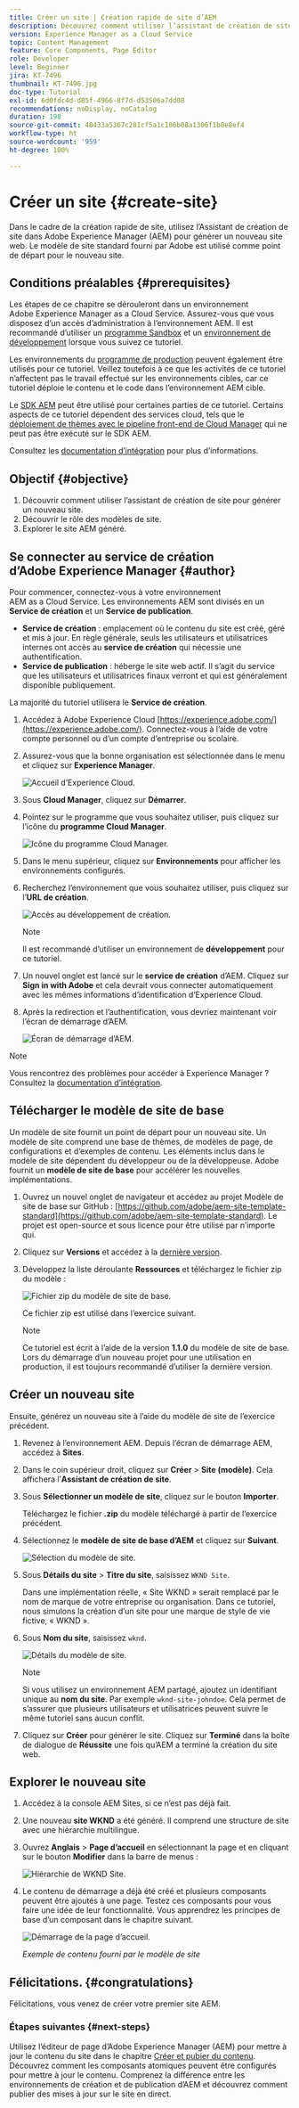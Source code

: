 ```yaml
---
title: Créer un site | Création rapide de site d’AEM
description: Découvrez comment utiliser l’assistant de création de site pour générer un nouveau site web. Le modèle de site standard fourni par Adobe est un point de départ pour le nouveau site.
version: Experience Manager as a Cloud Service
topic: Content Management
feature: Core Components, Page Editor
role: Developer
level: Beginner
jira: KT-7496
thumbnail: KT-7496.jpg
doc-type: Tutorial
exl-id: 6d0fdc4d-d85f-4966-8f7d-d53506a7dd08
recommendations: noDisplay, noCatalog
duration: 198
source-git-commit: 48433a5367c281cf5a1c106b08a1306f1b0e8ef4
workflow-type: ht
source-wordcount: '959'
ht-degree: 100%

---
```


# Créer un site {#create-site}

Dans le cadre de la création rapide de site, utilisez l’Assistant de création de site dans Adobe Experience Manager (AEM) pour générer un nouveau site web. Le modèle de site standard fourni par Adobe est utilisé comme point de départ pour le nouveau site.

## Conditions préalables {#prerequisites}

Les étapes de ce chapitre se dérouleront dans un environnement Adobe Experience Manager as a Cloud Service. Assurez-vous que vous disposez d’un accès d’administration à l’environnement AEM. Il est recommandé d’utiliser un [programme Sandbox](https://experienceleague.adobe.com/docs/experience-manager-cloud-service/content/implementing/using-cloud-manager/programs/introduction-sandbox-programs.html?lang=fr) et un [environnement de développement](https://experienceleague.adobe.com/docs/experience-manager-cloud-service/implementing/using-cloud-manager/manage-environments.html?lang=fr) lorsque vous suivez ce tutoriel.

Les environnements du [programme de production](https://experienceleague.adobe.com/docs/experience-manager-cloud-service/content/implementing/using-cloud-manager/programs/introduction-production-programs.html?lang=fr) peuvent également être utilisés pour ce tutoriel. Veillez toutefois à ce que les activités de ce tutoriel n’affectent pas le travail effectué sur les environnements cibles, car ce tutoriel déploie le contenu et le code dans l’environnement AEM cible.

Le [SDK AEM](https://experienceleague.adobe.com/docs/experience-manager-learn/cloud-service/local-development-environment-set-up/aem-runtime.html?lang=fr) peut être utilisé pour certaines parties de ce tutoriel. Certains aspects de ce tutoriel dépendent des services cloud, tels que le [déploiement de thèmes avec le pipeline front-end de Cloud Manager](https://experienceleague.adobe.com/docs/experience-manager-learn/getting-started-wknd-tutorial-develop/site-template/theming.html?lang=fr) qui ne peut pas être exécuté sur le SDK AEM.

Consultez les [documentation d’intégration](https://experienceleague.adobe.com/docs/experience-manager-cloud-service/onboarding/home.html?lang=fr) pour plus d’informations.

## Objectif {#objective}

1. Découvrir comment utiliser l’assistant de création de site pour générer un nouveau site.
1. Découvrir le rôle des modèles de site.
1. Explorer le site AEM généré.

## Se connecter au service de création d’Adobe Experience Manager {#author}

Pour commencer, connectez-vous à votre environnement AEM as a Cloud Service. Les environnements AEM sont divisés en un **Service de création** et un **Service de publication**.

* **Service de création** : emplacement où le contenu du site est créé, géré et mis à jour. En règle générale, seuls les utilisateurs et utilisatrices internes ont accès au **service de création** qui nécessie une authentification.
* **Service de publication** : héberge le site web actif. Il s’agit du service que les utilisateurs et utilisatrices finaux verront et qui est généralement disponible publiquement.

La majorité du tutoriel utilisera le **Service de création**.

1. Accédez à Adobe Experience Cloud [https://experience.adobe.com/](https://experience.adobe.com/). Connectez-vous à l’aide de votre compte personnel ou d’un compte d’entreprise ou scolaire.
1. Assurez-vous que la bonne organisation est sélectionnée dans le menu et cliquez sur **Experience Manager**.

   ![Accueil d’Experience Cloud.](assets/create-site/experience-cloud-home-screen.png)

1. Sous **Cloud Manager**, cliquez sur **Démarrer**.
1. Pointez sur le programme que vous souhaitez utiliser, puis cliquez sur l’icône du **programme Cloud Manager**.

   ![Icône du programme Cloud Manager.](assets/create-site/cloud-manager-program-icon.png)

1. Dans le menu supérieur, cliquez sur **Environnements** pour afficher les environnements configurés.

1. Recherchez l’environnement que vous souhaitez utiliser, puis cliquez sur l’**URL de création**.

   ![Accès au développement de création.](assets/create-site/access-dev-environment.png)

   >[!NOTE]
   >
   >Il est recommandé d’utiliser un environnement de **développement** pour ce tutoriel.

1. Un nouvel onglet est lancé sur le **service de création** d’AEM. Cliquez sur **Sign in with Adobe** et cela devrait vous connecter automatiquement avec les mêmes informations d’identification d’Experience Cloud.

1. Après la redirection et l’authentification, vous devriez maintenant voir l’écran de démarrage d’AEM.

   ![Écran de démarrage d’AEM.](assets/create-site/aem-start-screen.png)

>[!NOTE]
>
> Vous rencontrez des problèmes pour accéder à Experience Manager ? Consultez la [documentation d’intégration](https://experienceleague.adobe.com/docs/experience-manager-cloud-service/onboarding/home.html?lang=fr).

## Télécharger le modèle de site de base

Un modèle de site fournit un point de départ pour un nouveau site. Un modèle de site comprend une base de thèmes, de modèles de page, de configurations et d’exemples de contenu. Les éléments inclus dans le modèle de site dépendent du développeur ou de la développeuse. Adobe fournit un **modèle de site de base** pour accélérer les nouvelles implémentations.

1. Ouvrez un nouvel onglet de navigateur et accédez au projet Modèle de site de base sur GitHub : [https://github.com/adobe/aem-site-template-standard](https://github.com/adobe/aem-site-template-standard). Le projet est open-source et sous licence pour être utilisé par n’importe qui.
1. Cliquez sur **Versions** et accédez à la [dernière version](https://github.com/adobe/aem-site-template-standard/releases/latest).
1. Développez la liste déroulante **Ressources** et téléchargez le fichier zip du modèle :

   ![Fichier zip du modèle de site de base.](assets/create-site/template-basic-zip-file.png)

   Ce fichier zip est utilisé dans l’exercice suivant.

   >[!NOTE]
   >
   > Ce tutoriel est écrit à l’aide de la version **1.1.0** du modèle de site de base. Lors du démarrage d’un nouveau projet pour une utilisation en production, il est toujours recommandé d’utiliser la dernière version.

## Créer un nouveau site

Ensuite, générez un nouveau site à l’aide du modèle de site de l’exercice précédent.

1. Revenez à l’environnement AEM. Depuis l’écran de démarrage AEM, accédez à **Sites**.
1. Dans le coin supérieur droit, cliquez sur **Créer** > **Site (modèle)**. Cela affichera l’**Assistant de création de site**.
1. Sous **Sélectionner un modèle de site**, cliquez sur le bouton **Importer**.

   Téléchargez le fichier **.zip** du modèle téléchargé à partir de l’exercice précédent.

1. Sélectionnez le **modèle de site de base d’AEM** et cliquez sur **Suivant**.

   ![Sélection du modèle de site.](assets/create-site/select-site-template.png)

1. Sous **Détails du site** > **Titre du site**, saisissez `WKND Site`.

   Dans une implémentation réelle, « Site WKND » serait remplacé par le nom de marque de votre entreprise ou organisation. Dans ce tutoriel, nous simulons la création d’un site pour une marque de style de vie fictive, « WKND ».

1. Sous **Nom du site**, saisissez `wknd`.

   ![Détails du modèle de site.](assets/create-site/site-template-details.png)

   >[!NOTE]
   >
   > Si vous utilisez un environnement AEM partagé, ajoutez un identifiant unique au **nom du site**. Par exemple `wknd-site-johndoe`. Cela permet de s’assurer que plusieurs utilisateurs et utilisatrices peuvent suivre le même tutoriel sans aucun conflit.

1. Cliquez sur **Créer** pour générer le site. Cliquez sur **Terminé** dans la boîte de dialogue de **Réussite** une fois qu’AEM a terminé la création du site web.

## Explorer le nouveau site

1. Accédez à la console AEM Sites, si ce n’est pas déjà fait.
1. Une nouveau **site WKND** a été généré. Il comprend une structure de site avec une hiérarchie multilingue.
1. Ouvrez **Anglais** > **Page d’accueil** en sélectionnant la page et en cliquant sur le bouton **Modifier** dans la barre de menus :

   ![Hiérarchie de WKND Site.](assets/create-site/wknd-site-starter-hierarchy.png)

1. Le contenu de démarrage a déjà été créé et plusieurs composants peuvent être ajoutés à une page. Testez ces composants pour vous faire une idée de leur fonctionnalité. Vous apprendrez les principes de base d’un composant dans le chapitre suivant.

   ![Démarrage de la page d’accueil.](assets/create-site/start-home-page.png)

   *Exemple de contenu fourni par le modèle de site*

## Félicitations. {#congratulations}

Félicitations, vous venez de créer votre premier site AEM.

### Étapes suivantes {#next-steps}

Utilisez l’éditeur de page d’Adobe Experience Manager (AEM) pour mettre à jour le contenu du site dans le chapitre [Créer et pubier du contenu](author-content-publish.md). Découvrez comment les composants atomiques peuvent être configurés pour mettre à jour le contenu. Comprenez la différence entre les environnements de création et de publication d’AEM et découvrez comment publier des mises à jour sur le site en direct.
